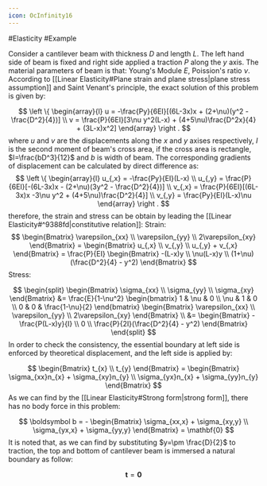 ```yaml
---
icon: OcInfinity16
---
```


#Elasticity  #Example  

Consider a cantilever beam with thickness $D$ and length $L$. The left hand side of beam is fixed and right side applied a traction $P$ along the $y$ axis. The material parameters of beam is that: Young's Module $E$, Poission's ratio $\nu$. According to [[Linear Elasticity#Plane strain and plane stress|plane stress assumption]] and Saint Venant's principle, the exact solution of this problem is given by:

$$
\left \{
\begin{array}{l}
u = -\frac{Py}{6EI}[(6L-3x)x + (2+\nu)(y^2 - \frac{D^2}{4})] \\
v = \frac{P}{6EI}[3\nu y^2(L-x) + (4+5\nu)\frac{D^2x}{4} + (3L-x)x^2]
\end{array}
\right .
$$
where $u$ and $v$ are the displacements along the $x$ and $y$ axises respectively, $I$ is the second moment of beam's cross area, if the cross area is rectangle, $I=\frac{bD^3}{12}$ and $b$ is width of beam. The corresponding gradients of displacement can be calculated by direct difference as: 
$$
\left \{
\begin{array}{l}
u_{,x} = -\frac{Py}{EI}(L-x) \\
u_{,y} = \frac{P}{6EI}[-(6L-3x)x - (2+\nu)(3y^2 - \frac{D^2}{4})] \\
v_{,x} = \frac{P}{6EI}[(6L-3x)x -3\nu y^2 + (4+5\nu)\frac{D^2}{4}] \\
v_{,y} = \frac{Py}{EI}(L-x)\nu
\end{array}
\right .
$$
therefore, the strain and stress can be obtain by leading the [[Linear Elasticity#^9388fd|constitutive relation]]:
Strain:
$$
\begin{Bmatrix}
\varepsilon_{xx} \\ \varepsilon_{yy} \\ 2\varepsilon_{xy}
\end{Bmatrix} = 
\begin{Bmatrix}
u_{,x} \\ v_{,y} \\ u_{,y} + v_{,x}
\end{Bmatrix} 
= \frac{P}{EI}
\begin{Bmatrix}
-(L-x)y \\
\nu(L-x)y \\
(1+\nu)(\frac{D^2}{4} - y^2)
\end{Bmatrix}
$$
Stress:

$$
\begin{split}
\begin{Bmatrix}
\sigma_{xx} \\ \sigma_{yy} \\ \sigma_{xy}
\end{Bmatrix} &=
\frac{E}{1-\nu^2}
\begin{bmatrix}
  1 & \nu & 0 \\
\nu &   1 & 0 \\
  0 &   0 & \frac{1-\nu}{2}
\end{bmatrix}
\begin{Bmatrix}
\varepsilon_{xx} \\ \varepsilon_{yy} \\ 2\varepsilon_{xy}
\end{Bmatrix} \\ &=
\begin{Bmatrix}
-\frac{P(L-x)y}{I} \\ 0 \\ \frac{P}{2I}(\frac{D^2}{4} - y^2)
\end{Bmatrix}
\end{split}
$$
In order to check the consistency, the essential boundary at left side is enforced by theoretical displacement, and the left side is applied by: 

$$
\begin{Bmatrix}
t_{x} \\ t_{y}
\end{Bmatrix} = 
\begin{Bmatrix}
\sigma_{xx}n_{x} + \sigma_{xy}n_{y} \\
\sigma_{yx}n_{x} + \sigma_{yy}n_{y}
\end{Bmatrix}
$$
As we can find by the [[Linear Elasticity#Strong form|strong form]], there has no body force in this problem:

$$
\boldsymbol b = -
\begin{Bmatrix}
\sigma_{xx,x} + \sigma_{xy,y} \\
\sigma_{yx,x} + \sigma_{yy,y}
\end{Bmatrix} = \mathbf{0}
$$
It is noted that, as we can find by substituting $y=\pm \frac{D}{2}$ to traction, the top and bottom of cantilever beam is immersed a natural boundary as follow:

$$
\boldsymbol t = \mathbf{0}
$$

